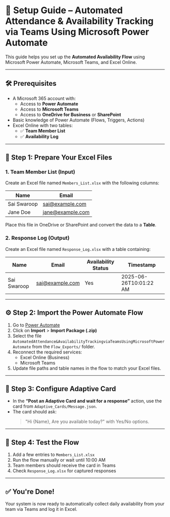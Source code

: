 # 🚀 Setup Guide – Automated Attendance & Availability Tracking via Teams Using Microsoft Power Automate

This guide helps you set up the **Automated Availability Flow** using Microsoft Power Automate, Microsoft Teams, and Excel Online.

---

## 🛠️ Prerequisites

- A Microsoft 365 account with:
  - Access to **Power Automate**
  - Access to **Microsoft Teams**
  - Access to **OneDrive for Business** or **SharePoint**
- Basic knowledge of Power Automate (Flows, Triggers, Actions)
- Excel Online with two tables:
  - ✅ **Team Member List**
  - ✅ **Availability Log**

---

## 📁 Step 1: Prepare Your Excel Files

### 1. Team Member List (Input)
Create an Excel file named `Members_List.xlsx` with the following columns:

| Name           | Email               |
|----------------|---------------------|
| Sai Swaroop    | sai@example.com     |
| Jane Doe       | jane@example.com    |

Place this file in OneDrive or SharePoint and convert the data to a **Table**.

### 2. Response Log (Output)
Create an Excel file named `Response_Log.xlsx` with a table containing:

| Name           | Email               | Availability Status | Timestamp              |
|----------------|---------------------|----------------------|-------------------------|
| Sai Swaroop    | sai@example.com     | Yes                  | 2025-06-26T10:01:22 AM  |

---

## ⚙️ Step 2: Import the Power Automate Flow

1. Go to [Power Automate](https://make.powerautomate.com/)
2. Click on **Import** > **Import Package (.zip)**
3. Select the file `AutomatedAttendance&AvailabilityTrackingviaTeamsUsingMicrosoftPowerAutomate` from the `Flow_Exports/` folder.
4. Reconnect the required services:
   - Excel Online (Business)
   - Microsoft Teams
5. Update file paths and table names in the flow to match your Excel files.

---

## 💬 Step 3: Configure Adaptive Card

- In the **“Post an Adaptive Card and wait for a response”** action, use the card from `Adaptive_Cards/Message.json`.
- The card should ask:
  > "Hi {Name}, Are you available today?" with Yes/No options.

---

## 🔁 Step 4: Test the Flow

1. Add a few entries to `Members_List.xlsx`
2. Run the flow manually or wait until 10:00 AM
3. Team members should receive the card in Teams
4. Check `Response_Log.xlsx` for captured responses

---

## ✅ You're Done!

Your system is now ready to automatically collect daily availability from your team via Teams and log it in Excel.